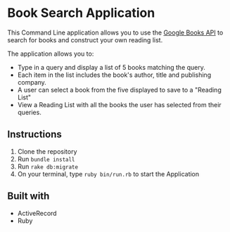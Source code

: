 # Book Search Application

This Command Line application allows you to use the [Google Books API](https://developers.google.com/books/docs/v1/getting_started) to search for books and construct your own reading list.

The application allows you to:
- Type in a query and display a list of 5 books matching the query.
- Each item in the list includes the book's author, title and publishing company.
- A user can select a book from the five displayed to save to a "Reading List"
- View a Reading List with all the books the user has selected from their queries.

## Instructions
1. Clone the repository
2. Run `bundle install`
3. Run `rake db:migrate`
3. On your terminal, type `ruby bin/run.rb` to start the Application

## Built with
- ActiveRecord 
- Ruby
